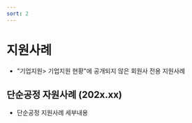 ```yaml
---
sort: 2
---
```


# 지원사례
- "기업지원> 기업지원 현황"에 공개되지 않은 회원사 전용 지원사례

## 단순공정 자원사례 (202x.xx)
- 단순공정 지원사례 세부내용
